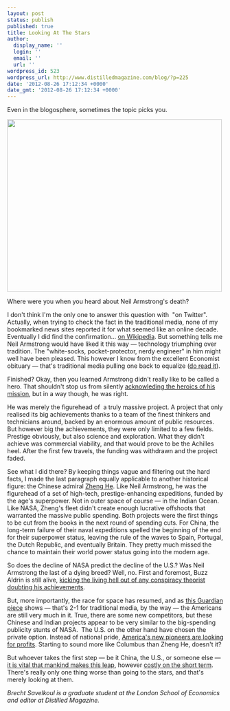 ```yaml
---
layout: post
status: publish
published: true
title: Looking At The Stars
author:
  display_name: ''
  login: ''
  email: ''
  url: ''
wordpress_id: 523
wordpress_url: http://www.distilledmagazine.com/blog/?p=225
date: '2012-08-26 17:12:34 +0000'
date_gmt: '2012-08-26 17:12:34 +0000'
---
```

<p>Even in the blogosphere, sometimes the topic picks you.</p>
<p><a href="http://distilledmagazine.com/wp-content/uploads/2012/08/unimpressed-astronaut-meme-71.jpg"><img class="alignnone size-full wp-image-226" title="unimpressed-astronaut-meme-7" src="http://distilledmagazine.com/wp-content/uploads/2012/08/unimpressed-astronaut-meme-71.jpg" alt="" width="500" height="401" /></a></p>
<p><!--more--></p>
<p>Where were you when you heard about Neil Armstrong's death?</p>
<p>I don't think I'm the only one to answer this question with  "on Twitter". Actually, when trying to check the fact in the traditional media, none of my bookmarked news sites reported it for what seemed like an online decade. Eventually I did find the confirmation... <a href="http://en.wikipedia.org/w/index.php?title=Neil_Armstrong&amp;oldid=509126876">on Wikipedia</a>. But something tells me Neil Armstrong would have liked it this way — technology triumphing over tradition. The "white-socks, pocket-protector, nerdy engineer" in him might well have been pleased. This however I know from the excellent Economist obituary — that's traditional media pulling one back to equalize (<a href="http://distilledmagazine.com/wp-content/uploads/2012/08/obituary" target="_blank">do read it</a>).</p>
<p>Finished? Okay, then you learned Armstrong didn't really like to be called a hero. That shouldn't stop us from silently <a href="http://distilledmagazine.com/wp-content/uploads/2012/08/watch?v=QRP6AyvNuV0" target="_blank">acknowleding the heroics of his mission</a>, but in a way though, he was right.</p>
<p>He was merely the figurehead of  a truly massive project. A project that only realised its big achievements thanks to a team of the finest thinkers and technicians around, backed by an enormous amount of public resources. But however big the achievements, they were only limited to a few fields. Prestige obviously, but also science and exploration. What they didn't achieve was commercial viability, and that would prove to be the Achilles heel. After the first few travels, the funding was withdrawn and the project faded.</p>
<p>See what I did there? By keeping things vague and filtering out the hard facts, I made the last paragraph equally applicable to another historical figure: the Chinese admiral <a href="http://distilledmagazine.com/wp-content/uploads/2012/08/Zheng_he" target="_blank">Zheng He</a>. Like Neil Armstrong, he was the figurehead of a set of high-tech, prestige-enhancing expeditions, funded by the age's superpower. Not in outer space of course — in the Indian Ocean. Like NASA, Zheng's fleet didn't create enough lucrative offshoots that warranted the massive public spending. Both projects were the first things to be cut from the books in the next round of spending cuts. For China, the long-term failure of their naval expeditions spelled the beginning of the end for their superpower status, leaving the rule of the waves to Spain, Portugal, the Dutch Republic, and eventually Britain. They pretty much missed the chance to maintain their world power status going into the modern age.</p>
<p>So does the decline of NASA predict the decline of the U.S.? Was Neil Armstrong the last of a dying breed? Well, no. First and foremost, Buzz Aldrin is still alive, <a href="http://distilledmagazine.com/wp-content/uploads/2012/08/watch?v=dsK4ZOVQonc" target="_blank">kicking the living hell out of any conspiracy theorist doubting his achievements</a>.</p>
<p>But, more importantly, the race for space has resumed, and as <a href="http://distilledmagazine.com/wp-content/uploads/2012/08/neil-armstrong-new-space-race" target="_blank">this Guardian piece</a> shows — that's 2-1 for traditional media, by the way — the Americans are still very much in it. True, there are some new competitors, but these Chinese and Indian projects appear to be very similar to the big-spending publicity stunts of NASA.  The U.S. on the other hand have chosen the private option. Instead of national pride, <a href="http://distilledmagazine.com/wp-content/uploads/2012/08/What-The-Future-Of-Space-Travel-Means-For-Consumers.aspx" target="_blank">America's new pioneers are looking for profits</a>. Starting to sound more like Columbus than Zheng He, doesn't it?</p>
<p>But whoever takes the first step — be it China, the U.S., or someone else — <a href="http://distilledmagazine.com/wp-content/uploads/2012/08/watch?v=oY59wZdCDo0" target="_blank">it is vital that mankind makes this leap</a>, however <a href="http://distilledmagazine.com/wp-content/uploads/2012/08/watch?v=p-6mnzyIhaE&amp;t=2m0s" target="_blank">costly on the short term</a>. There's really only one thing worse than going to the stars, and that's merely looking at them.</p>
<p><em>Brecht Savelkoul is a graduate student at the London School of Economics and editor at Distilled Magazine.</em></p>
